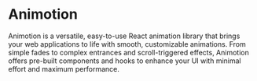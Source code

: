 # Animotion
Animotion is a versatile, easy-to-use React animation library that brings your web applications to life with smooth, customizable animations. From simple fades to complex entrances and scroll-triggered effects, Animotion offers pre-built components and hooks to enhance your UI with minimal effort and maximum performance.
